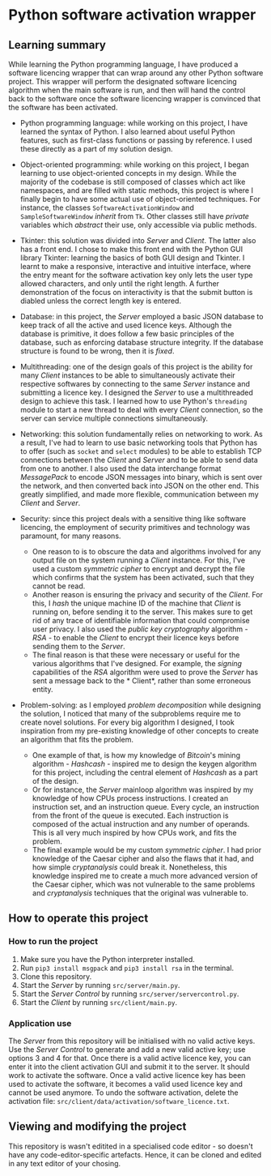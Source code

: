 # Python software activation wrapper

## Learning summary

While learning the Python programming language, I have produced a software licencing wrapper that can wrap around any other Python software project. This wrapper will perform the designated software licencing algorithm when the main software is run, and then will hand the control back to the software once the software licencing wrapper is convinced that the software has been activated.

* Python programming language: while working on this project, I have learned the syntax of Python. I also learned about useful Python features, such as first-class functions or passing by reference. I used these directly as a part of my solution design.

* Object-oriented programming: while working on this project, I began learning to use object-oriented concepts in my design. While the majority of the codebase is still composed of classes which act like namespaces, and are filled with static methods, this project is where I finally begin to have some actual use of object-oriented techniques. For instance, the classes `SoftwareActivationWindow` and `SampleSoftwareWindow` *inherit* from `Tk`. Other classes still have *private* variables which *abstract* their use, only accessible via public methods.

* Tkinter: this solution was divided into *Server* and *Client*. The latter also has a front end. I chose to make this front end with the Python GUI library Tkinter: learning the basics of both GUI design and Tkinter. I learnt to make a responsive, interactive and intuitive interface, where the entry meant for the software activation key only lets the user type allowed characters, and only until the right length. A further demonstration of the focus on interactivity is that the submit button is diabled unless the correct length key is entered. 

* Database: in this project, the *Server* employed a basic JSON database to keep track of all the active and used licence keys. Although the database is primitive, it does follow a few basic principles of the database, such as enforcing database structure integrity. If the database structure is found to be wrong, then it is *fixed*.

* Multithreading: one of the design goals of this project is the ability for many *Client* instances to be able to simultaneously activate their respective softwares by connecting to the same *Server* instance and submitting a licence key. I designed the *Server* to use a multithreaded design to achieve this task. I learned how to use Python's `threading` module to start a new thread to deal with every *Client* connection, so the server can service multiple connections simultaneously.

* Networking: this solution fundamentally relies on networking to work. As a result, I've had to learn to use basic networking tools that Python has to offer (such as `socket` and `select` modules) to be able to establish TCP connections between the *Client* and *Server* and to be able to send data from one to another. I also used the data interchange format *MessagePack* to encode JSON messages into binary, which is sent over the network, and then converted back into JSON on the other end. This greatly simplified, and made more flexible, communication between my *Client* and *Server*.

* Security: since this project deals with a sensitive thing like software licencing, the employment of security primitives and technology was paramount, for many reasons.
	- One reason to is to obscure the data and algorithms involved for any output file on the system running a *Client* instance. For this, I've used a custom *symmetric cipher* to encrypt and decrypt the file which confirms that the system has been activated, such that they cannot be read. 
	- Another reason is ensuring the privacy and security of the *Client*. For this, I *hash* the unique machine ID of the machine that *Client* is running on, before sending it to the server. This makes sure to get rid of any trace of identifiable information that could compromise user privacy. I also used the *public key cryptography* algorithm - *RSA* - to enable the *Client* to encrypt their licence keys before sending them to the *Server*.
	- The final reason is that these were necessary or useful for the various algorithms that I've designed. For example, the *signing* capabilities of the *RSA* algorithm were used to prove the *Server* has sent a message back to the * Client*, rather than some erroneous entity.

* Problem-solving: as I employed *problem decomposition* while designing the solution, I noticed that many of the subproblems require me to create novel solutions. For every big algorithm I designed, I took inspiration from my pre-existing knowledge of other concepts to create an algorithm that fits the problem.
	- One example of that, is how my knowledge of *Bitcoin*'s mining algorithm - *Hashcash* - inspired me to design the keygen algorithm for this project, including the central element of *Hashcash* as a part of the design.
	- Or for instance, the *Server* mainloop algorithm was inspired by my knowledge of how CPUs process instructions. I created an instruction set, and an instruction queue. Every cycle, an instruction from the front of the queue is executed. Each instruction is composed of the actual instruction and any number of operands. This is all very much inspired by how CPUs work, and fits the problem.
	- The final example would be my custom *symmetric cipher*. I had prior knowledge of the Caesar cipher and also the flaws that it had, and how simple *cryptanalysis* could break it. Nonetheless, this knowledge inspired me to create a much more advanced version of the Caesar cipher, which was not vulnerable to the same problems and *cryptanalysis* techniques that the original was vulnerable to.

## How to operate this project

### How to run the project

1. Make sure you have the Python interpreter installed.
2. Run `pip3 install msgpack` and `pip3 install rsa` in the terminal.
3.  Clone this repository.
4. Start the *Server* by running `src/server/main.py`.
5. Start the *Server Control* by running `src/server/servercontrol.py`.
6. Start the *Client* by running `src/client/main.py`.

### Application use

The *Server* from this repository will be initialised with no valid active keys. Use the *Server Control* to generate and add a new valid active key; use options 3 and 4 for that. Once there is a valid active licence key, you can enter it into the client activation GUI and submit it to the server. It should work to activate the software. Once a valid active licence key has been used to activate the software, it becomes a valid used licence key and cannot be used anymore. To undo the software activation, delete the activation file: `src/client/data/activation/software_licence.txt`. 

## Viewing and  modifying  the project

This repository is wasn't editited in a specialised code editor - so doesn't have any code-editor-specific artefacts. Hence, it can be cloned and edited in any text editor of your chosing.
